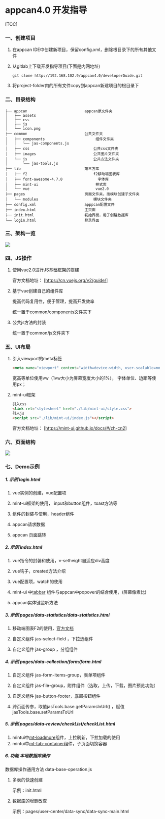 # appcan4.0 开发指导

[TOC]

### 一、创建项目

1. 在appcan IDE中创建新项目，保留config.xml，删除根目录下的所有其他文件

2. 从gitlab上下载开发指导项目(下面是内网地址)

   ```
   git clone http://192.168.102.9/appcan4.0/developerGuide.git
   ```

3. 将project-folder内的所有文件copy到appcan新建项目的根目录下



### 二、目录结构

    ├── appcan							appcan原文件夹
    │   ├── assets							
    │   ├── css
    │   ├── js
    │   └── icon.png
    ├── common							公共文件夹
    │   ├── components					 	 组件文件夹
    │   │   └── jas-components.js			 
    │   ├── css							 	公共css文件夹
    │   ├── images							公共图片文件夹
    │   └── js								公共方法文件夹
    │       └── jas-tools.js					 
    ├── lib								第三方库
    │   ├── f2								f2移动端图表库
    │   ├── font-awesome-4.7.0				  字体库
    │   ├── mint-ui							 样式库
    │   └── vue								 vue2.0
    ├── pages							页面文件夹，按模块创建子文件夹
    │   └── modules							模块文件夹
    ├── config.xml						apppcan配置文件
    ├── index.html						主页面
    ├── init.html						初始界面，用于创建数据库
    └── login.html						登录界面


### 三、架构一览

![](https://ws1.sinaimg.cn/large/005ScKMTly1fx8jz2a8dzj30i50f9t98.jpg)



### 四、JS操作

1. 使用vue2.0进行JS基础框架的搭建

   官方文档地址： [https://cn.vuejs.org/v2/guide/]

2. 基于vue创建自己的组件库

   提高代码复用性，便于管理，提高开发效率

   统一置于common/components文件夹下

3. 公共js方法的封装

   统一置于common/js文件夹下



### 五、UI布局

1. 引入viewport的meta标签

   ```html
   <meta name="viewport" content="width=device-width, user-scalable=no, initial-scale=1.0, maximum-scale=1.0, minimum-scale=1.0"> 
   ```

   宽高等单位使用vw（1vw大小为屏幕宽度大小的1%）， 字体单位、边距等使用px；

2. mint-ui框架
   ```html
   引入css
   <link rel="stylesheet" href="./lib/mint-ui/style.css"> 
   引入js
   <script src="./lib/mint-ui/index.js"></script>
   ```

    官方文档地址： [https://mint-ui.github.io/docs/#/zh-cn2]


### 六、页面结构

![](https://ws1.sinaimg.cn/large/0062G6WRly1fxnuycojsdj312s0o3q6l.jpg)

### 七、Demo示例

##### 1. 示例 login.html

1. vue实例的创建，vue配置项

2. mint-ui框架的使用， input和button组件，toast方法等

3. 组件的封装与使用，header组件

4. appcan请求数据

5. appcan 页面跳转

   

##### 2. 示例 index.html

1. vue指令的封装和使用，v-setheight自适应div高度

2. vue钩子，created方法介绍

3. vue配置项，watch的使用

4. mint-ui 中[tabbar](http://mint-ui.github.io/docs/#/zh-cn2/tabbar) 组件与appcan中popover的结合使用，(屏幕像素比)

5. appcan实体键监听方法

   


##### 3. 示例 pages/data-statistics/data-statistics.html

1. 移动端图表F2的使用，[官方文档](https://antv.alipay.com/zh-cn/f2/3.x/)

2. 自定义组件 jas-select-field ，下拉选组件

3. 自定义组件 jas-group ，分组组件

   


##### 4. 示例 pages/data-collection/form/form.html

1. 自定义组件 jas-form-items-group，表单项组件

2. 自定义组件 jas-file-group，附件组件（选取，上传，下载，图片预览功能）

3. 自定义组件 jas-button-footer，底部按钮组件

4. 跨页面传参，取值jasTools.base.getParamsInUrl() ，赋值jasTools.base.setParamsToUrl 

    

##### 5. 示例 pages/data-review/checkList/checkList.html

1. mintui中[mt-loadmore](http://mint-ui.github.io/docs/#/zh-cn2/loadmore)组件，上拉刷新，下拉加载的使用 
2. mintui中[mt-tab-container](http://mint-ui.github.io/docs/#/zh-cn2/tab-container)组件，子页面切换容器



##### 6. 功能 本地数据库操作

数据库操作通用方法 data-base-operation.js 

1. 多表的快速创建

   示例：init.html

2. 数据库的增删改查

   示例：pages/user-center/data-sync/data-sync-main.html







​      